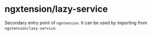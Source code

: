 # ngxtension/lazy-service

Secondary entry point of `ngxtension`. It can be used by importing from `ngxtension/lazy-service`.
